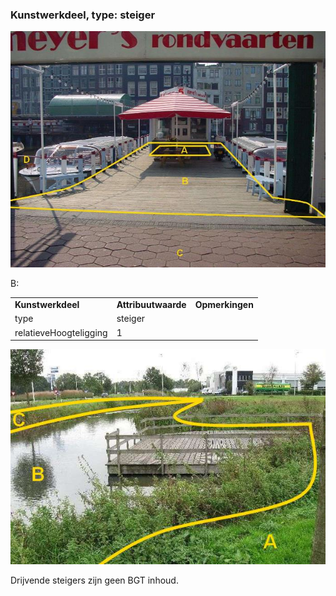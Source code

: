 ### Kunstwerkdeel, type: steiger

![DSC01139](media/0d435bd2a82ff343e1e500b8084154115a5044da.jpg)

B:

|                        |                     |                 |
|------------------------|---------------------|-----------------|
| **Kunstwerkdeel**      | **Attribuutwaarde** | **Opmerkingen** |
| type                   | steiger             |                 |
| relatieveHoogteligging | 1                   |                 |

![jd19](media/2af7c0f5d079d079f99bd15cfaf495d4926bb803.jpg)

Drijvende steigers zijn geen BGT inhoud.

